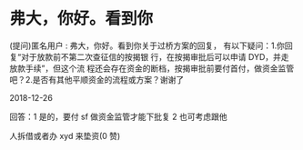 # 弗大，你好。看到你

(提问)匿名用户 : 弗大，你好。看到你关于过桥方案的回复， 有以下疑问：1.你回复“对于放款前不第二次查征信的按揭银 行，在按揭审批后可以申请 DYD，并走放款手续”，但这个流 程还会存在资金的断档，按揭审批前要付首付，做资金监管 吧？2.是否有其他平顺资金的流程或方案？谢谢了

2018-12-26

回答：1 是的，要付 sf 做资金监管才能下批复 2 也可考虑跟他

人拆借或者办 xyd 来垫资(0 赞)